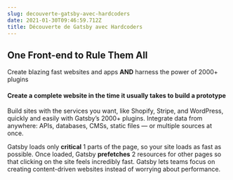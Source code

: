 ```yaml
---
slug: decouverte-gatsby-avec-hardcoders
date: 2021-01-30T09:46:59.712Z
title: Découverte de Gatsby avec Hardcoders
---
```

## One Front-end to Rule Them All

Create blazing fast websites and apps **AND** harness the power of 2000+ plugins



#### Create a **complete website** in the time it usually takes to build a prototype

Build sites with the services you want, like Shopify, Stripe, and WordPress, quickly and easily with Gatsby’s 2000+ plugins. Integrate data from anywhere: APIs, databases, CMSs, static files — or multiple sources at once.



Gatsby loads only **critical** 1 parts of the page, so your site loads as fast as possible. Once loaded, Gatsby **prefetches** 2 resources for other pages so that clicking on the site feels incredibly fast. Gatsby lets teams focus on creating content-driven websites instead of worrying about performance.